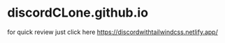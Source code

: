 # discordCLone.github.io
for quick review just click here https://discordwithtailwindcss.netlify.app/
